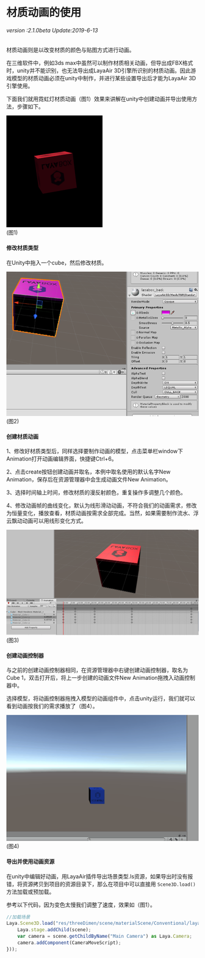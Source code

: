 # 材质动画的使用

###### *version :2.1.0beta   Update:2019-6-13*

材质动画则是以改变材质的颜色与贴图方式进行动画。

在三维软件中，例如3ds max中虽然可以制作材质相关动画，但导出成FBX格式时，unity并不能识别，也无法导出成LayaAir 3D引擎所识别的材质动画。因此游戏模型的材质动画必须在unity中制作，并进行某些设置导出后才能为LayaAir 3D引擎使用。

下面我们就用霓虹灯材质动画（图1）效果来讲解在unity中创建动画并导出使用方法，步骤如下。

![](img/1.gif)<br>(图1)

#### 修改材质类型

在Unity中拖入一个cube，然后修改材质。

![](img/2.png)<br>(图2)

#### 创建材质动画

1、修改好材质类型后，同样选择要制作动画的模型，点击菜单栏window下Animation打开动画编辑界面，快捷键Ctrl+6。

2、点击create按钮创建动画并取名，本例中取名使用的默认名字New Animation，保存后在资源管理器中会生成动画文件New Animation。

3、选择时间轴上时间，修改材质的漫反射颜色，重复操作多调整几个颜色。

4、修改动画帧的曲线变化，默认为线形滑动动画，不符合我们的动画需求，修改为恒量变化，播放查看，材质动画按需求全部完成。当然，如果需要制作流水、浮云飘动动画可以用线形变化方式。

![](img/3.png)<br>(图3)

#### 创建动画控制器

与之前的创建动画控制器相同，在资源管理器中右键创建动画控制器，取名为Cube 1，双击打开后，将上一步创建的动画文件New Animation拖拽入动画控制器中。

选择模型，将动画控制器拖拽入模型的动画组件中，点击unity运行，我们就可以看到动画按我们的需求播放了（图4）。

![](img/4.gif)<br>(图4)

#### 导出并使用动画资源

在unity中编辑好动画，用LayaAir插件导出场景类型.ls资源，如果导出时没有报错，将资源拷贝到项目的资源目录下，那么在项目中可以直接用 `Scene3D.load()` 方法加载或预加载。

参考以下代码，因为变色太慢我们调整了速度，效果如（图1）。

```typescript
//加载场景
Laya.Scene3D.load("res/threeDimen/scene/materialScene/Conventional/layaScene.ls", Laya.Handler.create(this, function(scene) {
    Laya.stage.addChild(scene);
    var camera = scene.getChildByName("Main Camera") as Laya.Camera;
    camera.addComponent(CameraMoveScript);
}));

```


